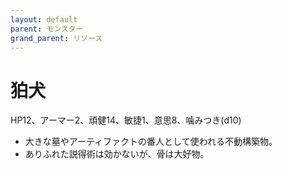 ```yaml
---
layout: default
parent: モンスター
grand_parent: リソース
---
```


# 狛犬

HP12、アーマー2、頑健14、敏捷1、意思8、噛みつき(d10)

- 大きな墓やアーティファクトの番人として使われる不動構築物。
- ありふれた説得術は効かないが、骨は大好物。
